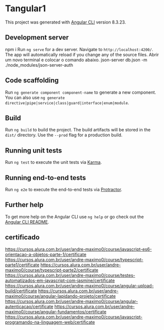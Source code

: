 # Tangular1

This project was generated with [Angular CLI](https://github.com/angular/angular-cli) version 8.3.23.

## Development server
npm i
Run `ng serve` for a dev server. Navigate to `http://localhost:4200/`. The app will automatically reload if you change any of the source files.
Abrir um novo terminal e colocar o comando abaixo.
json-server db.json -m ./node_modules/json-server-auth
## Code scaffolding

Run `ng generate component component-name` to generate a new component. You can also use `ng generate directive|pipe|service|class|guard|interface|enum|module`.

## Build

Run `ng build` to build the project. The build artifacts will be stored in the `dist/` directory. Use the `--prod` flag for a production build.

## Running unit tests

Run `ng test` to execute the unit tests via [Karma](https://karma-runner.github.io).

## Running end-to-end tests

Run `ng e2e` to execute the end-to-end tests via [Protractor](http://www.protractortest.org/).

## Further help

To get more help on the Angular CLI use `ng help` or go check out the [Angular CLI README](https://github.com/angular/angular-cli/blob/master/README.md).

## certificado 
https://cursos.alura.com.br/user/andre-maximo0/course/javascript-es6-orientacao-a-objetos-parte-1/certificate
https://cursos.alura.com.br/user/andre-maximo0/course/typescript-parte1/certificate
https://cursos.alura.com.br/user/andre-maximo0/course/typescript-parte2/certificate
https://cursos.alura.com.br/user/andre-maximo0/course/testes-automatizados-em-javascript-com-jasmine/certificate
https://cursos.alura.com.br/user/andre-maximo0/course/angular-upload-build/certificate
https://cursos.alura.com.br/user/andre-maximo0/course/angular-lapidando-projeto/certificate
https://cursos.alura.com.br/user/andre-maximo0/course/angular-autenticacao/certificate
https://cursos.alura.com.br/user/andre-maximo0/course/angular-fundamentos/certificate
https://cursos.alura.com.br/user/andre-maximo0/course/javascript-programando-na-linguagem-web/certificate
